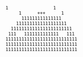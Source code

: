 		  1                 1
               1      +++      1
                111111111111111
              1111111111111111111
            11111111111111111111111
           111   1111111111111   111
          111111111111111111111111111
          111111111111111111111111111
          111111111111111111111111111
